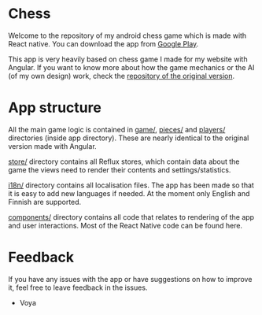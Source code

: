 # Chess

Welcome to the repository of my android chess game which is made with React native. You can download the app from [Google Play](https://play.google.com/store/apps/details?id=com.voyacode.chess).

This app is very heavily based on chess game I made for my website with Angular. If you want to know more about how the game mechanics or the AI (of my own design) work, check the [repository of the original version](https://github.com/Voya100/VoyaCode/tree/master/app/projects/chess).

# App structure

All the main game logic is contained in [game/](https://github.com/Voya100/ReactNativeChess/tree/master/app/game), [pieces/](https://github.com/Voya100/ReactNativeChess/tree/master/app/pieces) and [players/](https://github.com/Voya100/ReactNativeChess/tree/master/app/players) directories (inside app directory). These are nearly identical to the original version made with Angular.

[store/](https://github.com/Voya100/ReactNativeChess/tree/master/app/store) directory contains all Reflux stores, which contain data about the game the views need to render their contents and settings/statistics.

[i18n/](https://github.com/Voya100/ReactNativeChess/tree/master/app/i18n) directory contains all localisation files. The app has been made so that it is easy to add new languages if needed. At the moment only English and Finnish are supported.

[components/](https://github.com/Voya100/ReactNativeChess/tree/master/app/game) directory contains all code that relates to rendering of the app and user interactions. Most of the React Native code can be found here.

# Feedback

If you have any issues with the app or have suggestions on how to improve it, feel free to leave feedback in the issues.

- Voya
